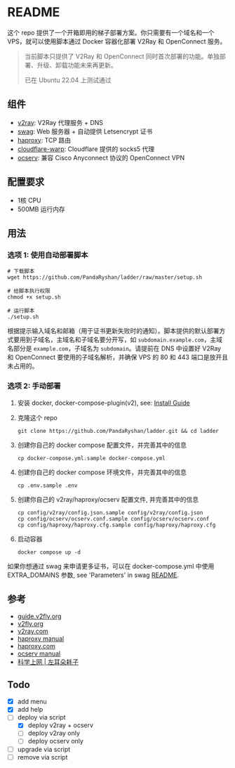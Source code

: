 # README

这个 repo 提供了一个开箱即用的梯子部署方案。你只需要有一个域名和一个 VPS，就可以使用脚本通过 Docker 容器化部署 V2Ray 和 OpenConnect 服务。

> 当前脚本只提供了 V2Ray 和 OpenConnect 同时首次部署的功能。单独部署、升级、卸载功能未来再更新。
>
> 已在 Ubuntu 22.04 上测试通过

## 组件

* [v2ray](https://github.com/v2fly/v2ray-core): V2Ray 代理服务 + DNS
* [swag](https://github.com/linuxserver/docker-swag): Web 服务器 + 自动提供 Letsencrypt 证书
* [haproxy](https://github.com/haproxy/haproxy): TCP 路由
* [cloudflare-warp](https://developers.cloudflare.com/warp-client/get-started/linux/): Cloudflare 提供的 socks5 代理
* [ocserv](https://ocserv.gitlab.io/www/index.html): 兼容 Cisco Anyconnect 协议的 OpenConnect VPN

## 配置要求

* 1核 CPU
* 500MB 运行内存

## 用法

### 选项 1: 使用自动部署脚本

```shell
# 下载脚本
wget https://github.com/PandaRyshan/ladder/raw/master/setup.sh

# 给脚本执行权限
chmod +x setup.sh

# 运行脚本
./setup.sh
```

根据提示输入域名和邮箱（用于证书更新失败时的通知）。脚本提供的默认部署方式要用到子域名，主域名和子域名要分开写，如 `subdomain.example.com`，主域名部分是 `example.com`，子域名为 `subdomain`。请提前在 DNS 中设置好 V2Ray 和 OpenConnect 要使用的子域名解析，并确保 VPS 的 80 和 443 端口是放开且未占用的。

### 选项 2: 手动部署

1. 安装 docker, docker-compose-plugin(v2), see: [Install Guide](https://docs.docker.com/engine/install/)

2. 克隆这个 repo

   ```shell
   git clone https://github.com/PandaRyshan/ladder.git && cd ladder
   ```

3. 创建你自己的 docker compose 配置文件，并完善其中的信息

    ```shell
    cp docker-compose.yml.sample docker-compose.yml
    ```

4. 创建你自己的 docker compose 环境文件，并完善其中的信息

    ```shell
    cp .env.sample .env
    ```

5. 创建你自己的 v2ray/haproxy/ocserv 配置文件, 并完善其中的信息

    ```shell
    cp config/v2ray/config.json.sample config/v2ray/config.json
    cp config/ocserv/ocserv.conf.sample config/ocserv/ocserv.conf
    cp config/haproxy/haproxy.cfg.sample config/haproxy/haproxy.cfg
    ```

6. 启动容器

    ```shell
    docker compose up -d
    ```

如果你想通过 swag 来申请更多证书，可以在 docker-compose.yml 中使用 EXTRA_DOMAINS 参数, see 'Parameters' in swag [README](https://github.com/linuxserver/docker-swag).

## 参考

* [guide.v2fly.org](https://guide.v2fly.org/advanced/quic.html)
* [v2fly.org](https://www.v2fly.org/v5/config/inbound.html)
* [v2ray.com](https://www.v2ray.com/chapter_02/policy.html)
* [haproxy manual](https://docs.haproxy.org/dev/configuration.html)
* [haproxy.com](https://www.haproxy.com/documentation/hapee/latest/load-balancing/protocols/http-2/)
* [ocserv manual](https://ocserv.gitlab.io/www/manual.html)
* [科学上网 | 左耳朵耗子](https://haoel.github.io/#94-cloudflare-warp-%E5%8E%9F%E7%94%9F-ip)

## Todo

* [x] add menu
* [x] add help
* [ ] deploy via script
  * [x] deploy v2ray + ocserv
  * [ ] deploy v2ray only
  * [ ] deploy ocserv only
* [ ] upgrade via script
* [ ] remove via script
